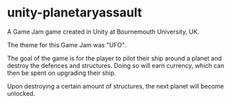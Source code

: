 # unity-planetaryassault
A Game Jam game created in Unity at Bournemouth University, UK.

The theme for this Game Jam was "UFO".

The goal of the game is for the player to pilot their ship around a planet and destroy the defences and structures. Doing so will earn currency, which can then be spent on upgrading their ship.

Upon destroying a certain amount of structures, the next planet will become unlocked.
